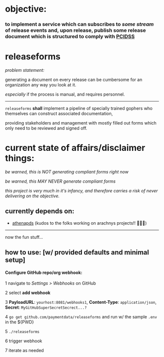 # objective:

### to implement a service which can subscribes to _some stream_ of **release events** and, upon release, publish some **release document** which is structured to comply with [PCIDSS](https://pcicompliance.stanford.edu/sites/g/files/sbiybj7706/f/16._change_control_policy_0.pdf)

# releaseforms

_problem statement:_ 

generating a document on every release can be cumbersome for an organization any way you look at it.

*especially* if the process is manual, and requires personnel.

-----

`releaseforms` **shall** implement a pipeline of specially trained gophers who themselves can construct associated documentation, 

providing stakeholders and management with mostly filled out forms which only need to be reviewed and signed off.

# current state of affairs/disclaimer things:

_be warned, this is NOT generating compliant forms right now_

_be warned, this MAY NEVER generate compliant forms_

*this project is very much in it's infancy, and therefore carries a risk of never delivering on the objective.*


## currently depends on:

- [athenapds](https://github.com/arachnys/athenapdf)
 (kudos to the folks working on arachnys projects!! 👏👏👏)

-----

now the fun stuff...

## how to use: [w/ provided defaults and minimal setup]

#### Configure GitHub repo/org webhook:

1 navigate to _Settings > Webhooks_ on GitHub

2 select **add webhook**

3 **PayloadURL**: `yourhost:8081/webhooks1`, **Content-Type**: `application/json`, **Secret**: `MyGitHubSuperSecretSecrect...?`

4 `go get github.com/paymentdata/releaseforms` and run w/ the sample `.env` in the ${PWD}

5 `./releaseforms`

6 trigger webhook

7 iterate as needed
